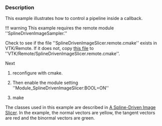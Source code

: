 ### Description
This example illustrates how to control a pipeline inside a callback.

!!! warning
    This example requires the remote module ''SplineDrivenImageSampler.''

Check to see if the file ''SplineDrivenImageSlicer.remote.cmake'' exists in VTK/Remote. If it does not, copy [this file](https://gitlab.kitware.com/vtk/vtk/raw/master/Remote/SplineDrivenImageSlicer.remote.cmake) to ''VTK/Remote/SplineDrivenImageSlicer.remote.cmake''.

Next

1. reconfigure with cmake.

2. Then enable the module setting ''Module_SplineDrivenImageSlicer:BOOL=ON''

3. make

The classes used in this example are described in [A Spline-Driven Image Slicer](http://www.vtkjournal.org/browse/publication/838). In the example, the normal vectors are yellow, the tangent vectors are red and the binormal vectors are green.


